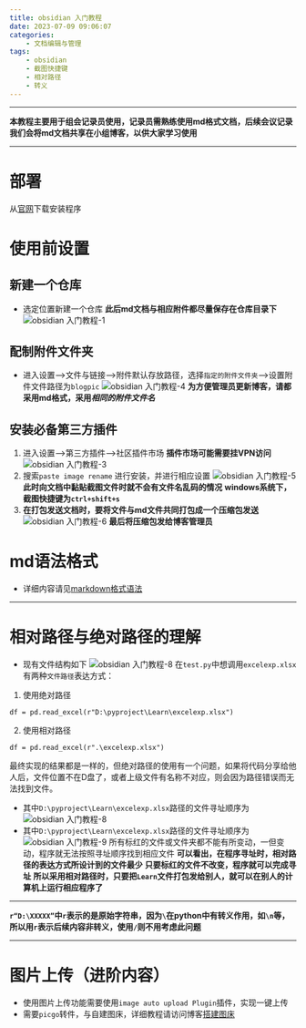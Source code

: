 ```yaml
---
title: obsidian 入门教程
date: 2023-07-09 09:06:07
categories:
	- 文档编辑与管理
tags: 
	- obsidian
	- 截图快捷键
	- 相对路径
	- 转义
---
```


****

**本教程主要用于组会记录员使用，记录员需熟练使用md格式文档，后续会议记录我们会将md文档共享在小组博客，以供大家学习使用**

****

# 部署

从[官网](https://obsidian.md/)下载安装程序

# 使用前设置

## 新建一个仓库
- 选定位置新建一个仓库
**此后md文档与相应附件都尽量保存在仓库目录下**
![obsidian 入门教程-1](https://aucnm0202-1318327891.cos.ap-shanghai.myqcloud.com/blogpic/obsidian%20%E5%85%A5%E9%97%A8%E6%95%99%E7%A8%8B-1.png)
## 配制附件文件夹
- 进入设置-->文件与链接-->附件默认存放路径，选择`指定的附件文件夹`-->设置附件文件路径为`blogpic`
![obsidian 入门教程-4](https://aucnm0202-1318327891.cos.ap-shanghai.myqcloud.com/blogpic/obsidian%20%E5%85%A5%E9%97%A8%E6%95%99%E7%A8%8B-4.png)
**为方便管理员更新博客，请都采用md格式，采用*****相同的附件文件名***
## 安装必备第三方插件
1. 进入设置-->第三方插件-->社区插件市场
**插件市场可能需要挂VPN访问**
![obsidian 入门教程-3](https://aucnm0202-1318327891.cos.ap-shanghai.myqcloud.com/blogpic/obsidian%20%E5%85%A5%E9%97%A8%E6%95%99%E7%A8%8B-3.png)
2. 搜索`paste image rename` 进行安装，并进行相应设置
![obsidian 入门教程-5](https://aucnm0202-1318327891.cos.ap-shanghai.myqcloud.com/blogpic/obsidian%20%E5%85%A5%E9%97%A8%E6%95%99%E7%A8%8B-5.png)
**此时向文档中黏贴截图文件时就不会有文件名乱码的情况**
**windows系统下，截图快捷键为`ctrl+shift+s`**
3. **在打包发送文档时，要将文件与md文件共同打包成一个压缩包发送**
![obsidian 入门教程-6](https://aucnm0202-1318327891.cos.ap-shanghai.myqcloud.com/blogpic/obsidian%20%E5%85%A5%E9%97%A8%E6%95%99%E7%A8%8B-6.png)
**最后将压缩包发给博客管理员**

# md语法格式

- 详细内容请见[markdown格式语法](https://hotsaber.github.io/2023/07/06/md%E8%AF%AD%E6%B3%95/)
----
# 相对路径与绝对路径的理解

- 现有文件结构如下
![obsidian 入门教程-8](https://aucnm0202-1318327891.cos.ap-shanghai.myqcloud.com/blogpic/obsidian%20%E5%85%A5%E9%97%A8%E6%95%99%E7%A8%8B-8.png)
在`test.py`中想调用`excelexp.xlsx`有两种`文件路径`表达方式：
1. 使用绝对路径
```
df = pd.read_excel(r"D:\pyproject\Learn\excelexp.xlsx")
```
2. 使用相对路径
```
df = pd.read_excel(r".\excelexp.xlsx")
```
最终实现的结果都是一样的，但绝对路径的使用有一个问题，如果将代码分享给他人后，文件位置不在D盘了，或者上级文件有名称不对应，则会因为路径错误而无法找到文件。
- 其中`D:\pyproject\Learn\excelexp.xlsx`路径的文件寻址顺序为
![obsidian 入门教程-8](https://aucnm0202-1318327891.cos.ap-shanghai.myqcloud.com/blogpic/obsidian%20%E5%85%A5%E9%97%A8%E6%95%99%E7%A8%8B-8.jpg)
- 其中`D:\pyproject\Learn\excelexp.xlsx`路径的文件寻址顺序为
![obsidian 入门教程-9](https://aucnm0202-1318327891.cos.ap-shanghai.myqcloud.com/blogpic/obsidian%20%E5%85%A5%E9%97%A8%E6%95%99%E7%A8%8B-9.jpg)
所有标红的文件或文件夹都不能有所变动，一但变动，程序就无法按照寻址顺序找到相应文件
**可以看出，在程序寻址时，相对路径的表达方式所设计到的文件最少**
**只要标红的文件不改变，程序就可以完成寻址**
**所以采用相对路径时，只要把`Learn`文件打包发给别人，就可以在别人的计算机上运行相应程序了**
********
**`r“D:\XXXXX”`中`r`表示的是原始字符串，因为`\`在python中有转义作用，如`\n`等，所以用`r`表示后续内容非转义，使用`/`则不用考虑此问题**
****
# 图片上传（进阶内容）

- 使用图片上传功能需要使用`image auto upload Plugin`插件，实现一键上传
- 需要`picgo`转件，与自建图床，详细教程请访问博客[搭建图床](https://hotsaber.github.io/2023/05/20/%E6%90%AD%E5%BB%BA%E5%9B%BE%E5%BA%8A/)